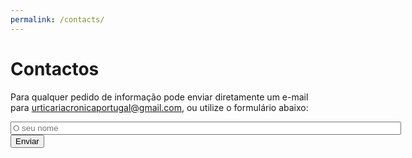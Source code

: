 ```yaml
---
permalink: /contacts/
---
```


# Contactos

Para qualquer pedido de informação pode enviar diretamente um e-mail para <a href="mailto:urticariacronicaportugal@gmail.com">urticariacronicaportugal@gmail.com</a>, ou utilize o formulário abaixo:


<form action=”mailto:urticariacronicaportugal@gmail.com” method=”POST” enctype=”multipart/form-data” name=”EmailForm”>
<label class="required">
    <input type="text" name="nome" size="75" placeholder="O seu nome" required>
</label>
<div class="g-recaptcha" data-sitekey="6LfrFZ8cAAAAAP9SaqZdAfFMNQVw_U02hRabQYrf"></div>
<button type="submit">Enviar</button> 
</form>


<!--js-->
<script src='https://www.google.com/recaptcha/api.js'></script>


<!-- <div class="form-column">
    <label class="required">
    Nome: 
    <input type=”text” size=”19″ name=”ContactName” placeholder="O seu Nome">
    </label>
    <br>
    <br>
    <label class="required">
    E-mail: 
    <input type=”text” size=”19″ name="ContactEmail" placeholder="O seu e-mail">
    </label>
    <br>
    <br>
    <label class="required">
    Assunto: 
    <input type=”text” size=”19″ name="MessageTitle" placeholder="O assunto">
    </label>
</div>
<div class="form-column">
    Message:
    <br> 
    <textarea name=Message rows=”30″ cols=”20″ placeholder="A sua mensagem">
    </textarea>
</div>
-->